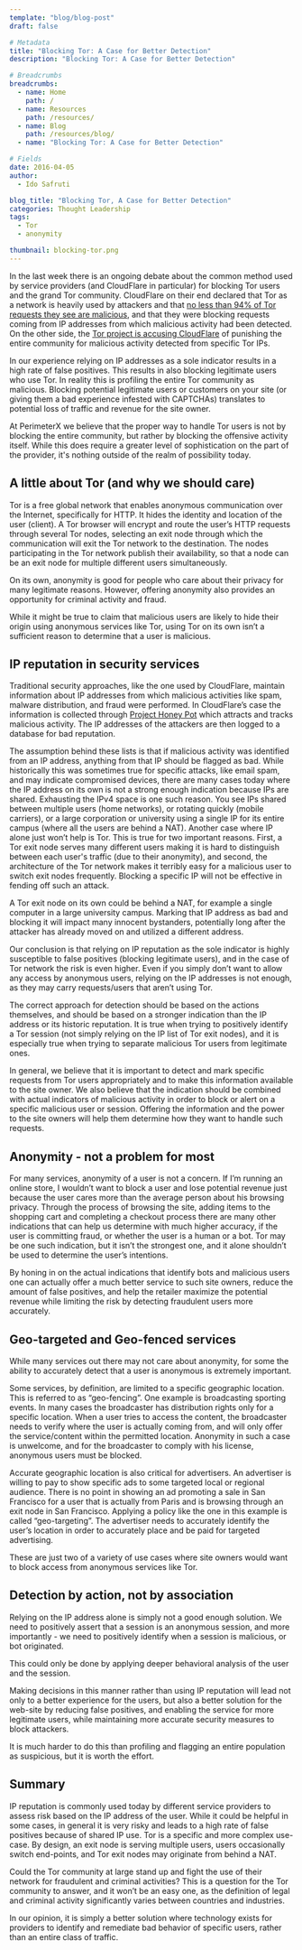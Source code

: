 ```yaml
---
template: "blog/blog-post"
draft: false

# Metadata
title: "Blocking Tor: A Case for Better Detection"
description: "Blocking Tor: A Case for Better Detection"

# Breadcrumbs
breadcrumbs:
  - name: Home
    path: /
  - name: Resources
    path: /resources/
  - name: Blog
    path: /resources/blog/
  - name: "Blocking Tor: A Case for Better Detection"

# Fields
date: 2016-04-05
author:
  - Ido Safruti

blog_title: "Blocking Tor, A Case for Better Detection"
categories: Thought Leadership
tags:
  - Tor
  - anonymity

thumbnail: blocking-tor.png
---
```


In the last week there is an ongoing debate about the common method used by service providers (and CloudFlare in particular) for blocking Tor users and the grand Tor community.
CloudFlare on their end declared that Tor as a network is heavily used by attackers and that [no less than 94% of Tor requests they see are malicious](https://blog.cloudflare.com/the-trouble-with-tor/), and that they were blocking requests coming from IP addresses from which malicious activity had been detected. On the other side, the [Tor project is accusing CloudFlare](https://blog.torproject.org/blog/trouble-cloudflare) of punishing the entire community for malicious activity detected from specific Tor IPs.

In our experience relying on IP addresses as a sole indicator results in a high rate of false positives. This results in also blocking legitimate users who use Tor. In reality this is profiling the entire Tor community as malicious. Blocking potential legitimate users or customers on your site (or giving them a bad experience infested with CAPTCHAs) translates to potential loss of traffic and revenue for the site owner.

At PerimeterX we believe that the proper way to handle Tor users is not by blocking the entire community, but rather by blocking the offensive activity itself. While this does require a greater level of sophistication on the part of the provider, it's nothing outside of the realm of possibility today.

## A little about Tor (and why we should care)

Tor is a free global network that enables anonymous communication over the Internet, specifically for HTTP. It hides the identity and location of the user (client). A Tor browser will encrypt and route the user’s HTTP requests through several Tor nodes, selecting an exit node through which the communication will exit the Tor network to the destination. The nodes participating in the Tor network publish their availability, so that a node can be an exit node for multiple different users simultaneously.

On its own, anonymity is good for people who care about their privacy for many legitimate reasons. However, offering anonymity also provides an opportunity for criminal activity and fraud.

While it might be true to claim that malicious users are likely to hide their origin using anonymous services like Tor, using Tor on its own isn’t a sufficient reason to determine that a user is malicious.

## IP reputation in security services

Traditional security approaches, like the one used by CloudFlare, maintain information about IP addresses from which malicious activities like spam, malware distribution, and fraud were performed. In CloudFlare’s case the information is collected through [Project Honey Pot](https://www.projecthoneypot.org/) which attracts and tracks malicious activity. The IP addresses of the attackers are then logged to a database for bad reputation.

The assumption behind these lists is that if malicious activity was identified from an IP address, anything from that IP should be flagged as bad. While historically this was sometimes true for specific attacks, like email spam, and may indicate compromised devices, there are many cases today where the IP address on its own is not a strong enough indication because IPs are shared. Exhausting the IPv4 space is one such reason. You see IPs shared between multiple users (home networks), or rotating quickly (mobile carriers), or a large corporation or university using a single IP for its entire campus (where all the users are behind a NAT). Another case where IP alone just won’t help is Tor. This is true for two important reasons. First, a Tor exit node serves many different users making it is hard to distinguish between each user's traffic (due to their anonymity), and second, the architecture of the Tor network makes it terribly easy for a malicious user to switch exit nodes frequently. Blocking a specific IP will not be effective in fending off such an attack.

A Tor exit node on its own could be behind a NAT, for example a single computer in a large university campus. Marking that IP address as bad and blocking it will impact many innocent bystanders, potentially long after the attacker has already moved on and utilized a different address.

Our conclusion is that relying on IP reputation as the sole indicator is highly susceptible to false positives (blocking legitimate users), and in the case of Tor network the risk is even higher. Even if you simply don’t want to allow any access by anonymous users, relying on the IP addresses is not enough, as they may carry requests/users that aren’t using Tor.

The correct approach for detection should be based on the actions themselves, and should be based on a stronger indication than the IP address or its historic reputation. It is true when trying to positively identify a Tor session (not simply relying on the IP list of Tor exit nodes), and it is especially true when trying to separate malicious Tor users from legitimate ones.

In general, we believe that it is important to detect and mark specific requests from Tor users appropriately and to make this information available to the site owner. We also believe that the indication should be combined with actual indicators of malicious activity in order to block or alert on a specific malicious user or session. Offering the information and the power to the site owners will help them determine how they want to handle such requests.

## Anonymity - not a problem for most

For many services, anonymity of a user is not a concern. If I’m running an online store, I wouldn’t want to block a user and lose potential revenue just because the user cares more than the average person about his browsing privacy. Through the process of browsing the site, adding items to the shopping cart and completing a checkout process there are many other indications that can help us determine with much higher accuracy, if the user is committing fraud, or whether the user is a human or a bot. Tor may be one such indication, but it isn’t the strongest one, and it alone shouldn’t be used to determine the user’s intentions.

By honing in on the actual indications that identify bots and malicious users one can actually offer a much better service to such site owners, reduce the amount of false positives, and help the retailer maximize the potential revenue while limiting the risk by detecting fraudulent users more accurately.

## Geo-targeted and Geo-fenced services

While many services out there may not care about anonymity, for some the ability to accurately detect that a user is anonymous is extremely important.

Some services, by definition, are limited to a specific geographic location. This is referred to as “geo-fencing”. One example is broadcasting sporting events. In many cases the broadcaster has distribution rights only for a specific location. When a user tries to access the content, the broadcaster needs to verify where the user is actually coming from, and will only offer the service/content within the permitted location. Anonymity in such a case is unwelcome, and for the broadcaster to comply with his license, anonymous users must be blocked.

Accurate geographic location is also critical for advertisers. An advertiser is willing to pay to show specific ads to some targeted local or regional audience. There is no point in showing an ad promoting a sale in San Francisco for a user that is actually from Paris and is browsing through an exit node in San Francisco. Applying a policy like the one in this example is called “geo-targeting”. The advertiser needs to accurately identify the user’s location in order to accurately place and be paid for targeted advertising.

These are just two of a variety of use cases where site owners would want to block access from anonymous services like Tor.

## Detection by action, not by association

Relying on the IP address alone is simply not a good enough solution. We need to positively assert that a session is an anonymous session, and more importantly - we need to positively identify when a session is malicious, or bot originated.

This could only be done by applying deeper behavioral analysis of the user and the session.

Making decisions in this manner rather than using IP reputation will lead not only to a better experience for the users, but also a better solution for the web-site by reducing false positives, and enabling the service for more legitimate users, while maintaining more accurate security measures to block attackers.

It is much harder to do this than profiling and flagging an entire population as suspicious, but it is worth the effort.

## Summary

IP reputation is commonly used today by different service providers to assess risk based on the IP address of the user. While it could be helpful in some cases, in general it is very risky and leads to a high rate of false positives because of shared IP use. Tor is a specific and more complex use-case. By design, an exit node is serving multiple users, users occasionally switch end-points, and Tor exit nodes may originate from behind a NAT.

Could the Tor community at large stand up and fight the use of their network for fraudulent and criminal activities? This is a question for the Tor community to answer, and it won’t be an easy one, as the definition of legal and criminal activity significantly varies between countries and industries.

In our opinion, it is simply a better solution where technology exists for providers to identify and remediate bad behavior of specific users, rather than an entire class of traffic.
